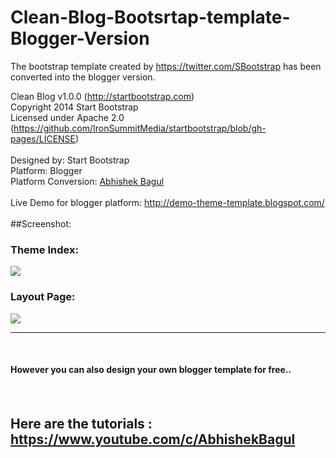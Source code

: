 # Clean-Blog-Bootsrtap-template-Blogger-Version
The bootstrap template created by https://twitter.com/SBootstrap has been converted into the blogger version.<br />

Clean Blog v1.0.0 (http://startbootstrap.com)<br />
Copyright 2014 Start Bootstrap<br />
Licensed under Apache 2.0 (https://github.com/IronSummitMedia/startbootstrap/blob/gh-pages/LICENSE)<br />
<br />
Designed by: Start Bootstrap<br />
Platform: Blogger<br />
Platform Conversion: <a href="https://twitter.com/themedaddy" target="blank">Abhishek Bagul</a><br />
<br />
Live Demo for blogger platform: http://demo-theme-template.blogspot.com/<br /><br />
##Screenshot:
<br />
<h3>Theme Index: </h3>
<img src="https://3.bp.blogspot.com/-08OmN9iik6Y/V1ULozyU6cI/AAAAAAAADe4/W2Bry_zWKfESJTlwsBg6oHcqVhGEVfNBACLcB/s1600/Screen%2BShot%2B2016-06-04%2Bat%2B21-compressed.jpg">

<br/>
<h3>Layout Page: </h3>
<img src="https://cloud.githubusercontent.com/assets/12196126/21081507/9025415e-bfee-11e6-91cd-6a452c8c5233.png">

<hr/>
<br/>
<h4>However you can also design your own blogger template for free..<h4><br/>
<h2>Here are the tutorials : <a href="https://www.youtube.com/c/AbhishekBagul" target="_blank">https://www.youtube.com/c/AbhishekBagul </a><h2>
